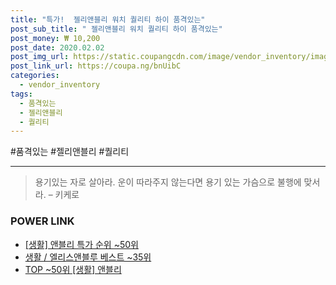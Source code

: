 ```yaml
--- 
title: "특가!  젤리앤블리 워치 퀄리티 하이 품격있는" 
post_sub_title: " 젤리앤블리 워치 퀄리티 하이 품격있는" 
post_money: ₩ 10,200 
post_date: 2020.02.02 
post_img_url: https://static.coupangcdn.com/image/vendor_inventory/images/2018/05/14/18/8/459352e3-3d3e-4cd8-a6cb-fb5e1844ceae.jpg 
post_link_url: https://coupa.ng/bnUibC 
categories: 
  - vendor_inventory 
tags: 
  - 품격있는 
  - 젤리앤블리 
  - 퀄리티 
--- 
```

  #품격있는 #젤리앤블리 #퀄리티 
<hr> 

> 용기있는 자로 살아라. 운이 따라주지 않는다면 용기 있는 가슴으로 불행에 맞서라. – 키케로 


### POWER LINK

* <a href="https://blog.naver.com/sakai111/221793304878" target="_blank"> [생활] 앤블리 특가 순위 ~50위</a>
* <a href="https://blog.naver.com/santokki14/221778431187" target="_blank">생활 / 엘리스앤블루 베스트 ~35위</a>
* <a href="https://blog.naver.com/an0733/221793304867" target="_blank"> TOP ~50위 [생활] 앤블리</a>
